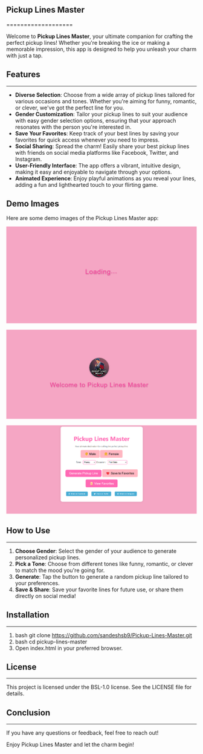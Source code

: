 ## Pickup Lines Master
===================

Welcome to **Pickup Lines Master**, your ultimate companion for crafting the perfect pickup lines! Whether you're breaking the ice or making a memorable impression, this app is designed to help you unleash your charm with just a tap.

## Features
--------

* **Diverse Selection**: Choose from a wide array of pickup lines tailored for various occasions and tones. Whether you're aiming for funny, romantic, or clever, we've got the perfect line for you.
* **Gender Customization**: Tailor your pickup lines to suit your audience with easy gender selection options, ensuring that your approach resonates with the person you're interested in.
* **Save Your Favorites**: Keep track of your best lines by saving your favorites for quick access whenever you need to impress.
* **Social Sharing**: Spread the charm! Easily share your best pickup lines with friends on social media platforms like Facebook, Twitter, and Instagram.
* **User-Friendly Interface**: The app offers a vibrant, intuitive design, making it easy and enjoyable to navigate through your options.
* **Animated Experience**: Enjoy playful animations as you reveal your lines, adding a fun and lighthearted touch to your flirting game.


## Demo Images

Here are some demo images of the Pickup Lines Master app:

![Homepage](https://github.com/sandeshsb9/Pickup-Lines-Master/blob/master/Demo%20pics/1.png)

![Gender Selection Screen](https://github.com/sandeshsb9/Pickup-Lines-Master/blob/master/Demo%20pics/2.png)

![Pickup Line Generator](https://github.com/sandeshsb9/Pickup-Lines-Master/blob/master/Demo%20pics/3.png)


## How to Use
----------

1. **Choose Gender**: Select the gender of your audience to generate personalized pickup lines.
2. **Pick a Tone**: Choose from different tones like funny, romantic, or clever to match the mood you're going for.
3. **Generate**: Tap the button to generate a random pickup line tailored to your preferences.
4. **Save & Share**: Save your favorite lines for future use, or share them directly on social media!

## Installation
------------

1. bash git clone https://github.com/sandeshsb9/Pickup-Lines-Master.git
2. bash cd pickup-lines-master
3. Open index.html in your preferred browser.

## License
-------

This project is licensed under the BSL-1.0 license. See the LICENSE file for details.

## Conclusion
-------

If you have any questions or feedback, feel free to reach out!

Enjoy Pickup Lines Master and let the charm begin!

